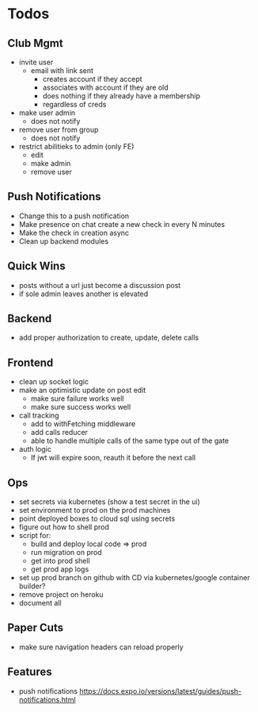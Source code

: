 # Todos

## Club Mgmt
- invite user
  - email with link sent
    - creates account if they accept
    - associates with account if they are old
    - does nothing if they already have a membership
    - regardless of creds
- make user admin
  - does not notify
- remove user from group
  - does not notify
- restrict abilitieks to admin (only FE)
  - edit
  - make admin
  - remove user

## Push Notifications
- Change this to a push notification
- Make presence on chat create a new check in
  every N minutes
- Make the check in creation async
- Clean up backend modules

## Quick Wins
- posts without a url just become a discussion post
- if sole admin leaves another is elevated

## Backend
  - add proper authorization to create, update, delete calls

## Frontend
  - clean up socket logic
  - make an optimistic update on post edit
    - make sure failure works well
    - make sure success works well
  - call tracking
    - add to withFetching middleware
    - add calls reducer
    - able to handle multiple calls of the same type
      out of the gate
  - auth logic
    - If jwt will expire soon, reauth it before the next call

## Ops
- set secrets via kubernetes (show a test secret in the ui)
- set environment to prod on the prod machines
- point deployed boxes to cloud sql using secrets
- figure out how to shell prod
- script for:
  - build and deploy local code => prod
  - run migration on prod
  - get into prod shell
  - get prod app logs
- set up prod branch on github with CD via
  kubernetes/google container builder?
- remove project on heroku
- document all

## Paper Cuts
- make sure navigation headers can
  reload properly

## Features
- push notifications
  https://docs.expo.io/versions/latest/guides/push-notifications.html

